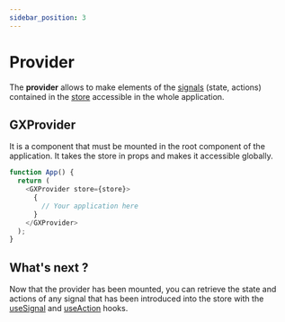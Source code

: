 ```yaml
---
sidebar_position: 3
---
```


# Provider

The **provider** allows to make elements of the [signals](/docs/guide/signals.md) (state, actions) contained in the [store](/docs/guide/store.md) accessible in the whole application.

## GXProvider

It is a component that must be mounted in the root component of the application. It takes the store in props and makes it accessible globally.

```js
function App() {
  return (
    <GXProvider store={store}>
      {
        // Your application here
      }
    </GXProvider>
  );
}
```

## What's next ?

Now that the provider has been mounted, you can retrieve the state and actions of any signal that has been introduced into the store with the [useSignal](/docs/guide/hooks/useSignal.md) and [useAction](/docs/guide/hooks/useAction.md) hooks.
